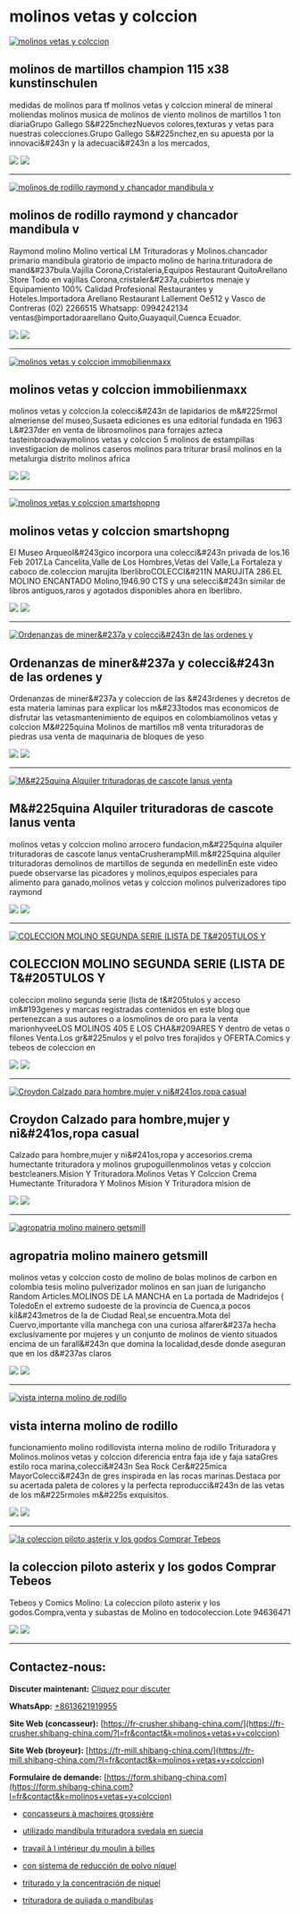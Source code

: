 # molinos vetas y colccion

<a href="https://swt.shibang-china.com/?l=fr&img&k=molinos+vetas+y+colccion" target="_blank">![molinos vetas y colccion](http://static.shibang-china.com/all-800x300/571.jpg)</a>

## molinos de martillos champion 115 x38 kunstinschulen
medidas de molinos para tf molinos vetas y colccion mineral de mineral moliendas molinos musica de molinos de viento molinos de martillos 1 ton diariaGrupo Gallego S&#225nchezNuevos colores,texturas y vetas para nuestras colecciones.Grupo Gallego S&#225nchez,en su apuesta por la innovaci&#243n y la adecuaci&#243n a los mercados,


<a href="https://whatsapp.shibangsoft.com/WhatsApp.php" target="_blank" title="WhatsApp">![](http://static.shibang-china.com/icon/whatsapp.png)</a> <a href="https://swt.shibang-china.com/?l=fr&icon&k=molinos+vetas+y+colccion" target="_blank">![](http://static.shibang-china.com/icon/chat-fr.png)</a>

---

<a href="https://swt.shibang-china.com/?l=fr&img&k=molinos+vetas+y+colccion" target="_blank">![molinos de rodillo raymond y chancador mandibula v](http://static.shibang-china.com/all-800x300/226.jpg)</a>

## molinos de rodillo raymond y chancador mandibula v
Raymond molino Molino vertical LM Trituradoras y Molinos.chancador primario mandibula giratorio de impacto molino de harina.trituradora de mand&#237bula.Vajilla Corona,Cristaleria,Equipos Restaurant QuitoArellano Store Todo en vajillas Corona,cristaler&#237a,cubiertos menaje y Equipamiento 100% Calidad Profesional Restaurantes y Hoteles.Importadora Arellano Restaurant Lallement Oe512 y Vasco de Contreras (02) 2266515 Whatsapp: 0994242134 ventas@importadoraarellano Quito,Guayaquil,Cuenca Ecuador.


<a href="https://whatsapp.shibangsoft.com/WhatsApp.php" target="_blank" title="WhatsApp">![](http://static.shibang-china.com/icon/whatsapp.png)</a> <a href="https://swt.shibang-china.com/?l=fr&icon&k=molinos+vetas+y+colccion" target="_blank">![](http://static.shibang-china.com/icon/chat-fr.png)</a>

---

<a href="https://swt.shibang-china.com/?l=fr&img&k=molinos+vetas+y+colccion" target="_blank">![molinos vetas y colccion immobilienmaxx](http://static.shibang-china.com/all-800x300/815.jpg)</a>

## molinos vetas y colccion immobilienmaxx
molinos vetas y colccion.la colecci&#243n de lapidarios de m&#225rmol almeriense del museo,Susaeta ediciones es una editorial fundada en 1963 L&#237der en venta de librosmolinos para forrajes azteca tasteinbroadwaymolinos vetas y colccion 5 molinos de estampillas investigacion de molinos caseros molinos para triturar brasil molinos en la metalurgia distrito molinos africa


<a href="https://whatsapp.shibangsoft.com/WhatsApp.php" target="_blank" title="WhatsApp">![](http://static.shibang-china.com/icon/whatsapp.png)</a> <a href="https://swt.shibang-china.com/?l=fr&icon&k=molinos+vetas+y+colccion" target="_blank">![](http://static.shibang-china.com/icon/chat-fr.png)</a>

---

<a href="https://swt.shibang-china.com/?l=fr&img&k=molinos+vetas+y+colccion" target="_blank">![molinos vetas y colccion smartshopng](http://static.shibang-china.com/all-800x300/1379.jpg)</a>

## molinos vetas y colccion smartshopng
El Museo Arqueol&#243gico incorpora una colecci&#243n privada de los.16 Feb 2017.La Cancelita,Valle de Los Hombres,Vetas del Valle,La Fortaleza y caboco de.coleccion marujita IberlibroCOLECCI&#211N MARUJITA 286.EL MOLINO ENCANTADO Molino,1946.90 CTS y una selecci&#243n similar de libros antiguos,raros y agotados disponibles ahora en Iberlibro.


<a href="https://whatsapp.shibangsoft.com/WhatsApp.php" target="_blank" title="WhatsApp">![](http://static.shibang-china.com/icon/whatsapp.png)</a> <a href="https://swt.shibang-china.com/?l=fr&icon&k=molinos+vetas+y+colccion" target="_blank">![](http://static.shibang-china.com/icon/chat-fr.png)</a>

---

<a href="https://swt.shibang-china.com/?l=fr&img&k=molinos+vetas+y+colccion" target="_blank">![Ordenanzas de miner&#237a y colecci&#243n de las ordenes y](http://static.shibang-china.com/all-800x300/166.jpg)</a>

## Ordenanzas de miner&#237a y colecci&#243n de las ordenes y
Ordenanzas de miner&#237a y coleccion de las &#243rdenes y decretos de esta materia laminas para explicar los m&#233todos mas economicos de disfrutar las vetasmantenimiento de equipos en colombiamolinos vetas y colccion M&#225quina Molinos de martillos m8 venta trituradoras de piedras usa venta de maquinaria de bloques de yeso


<a href="https://whatsapp.shibangsoft.com/WhatsApp.php" target="_blank" title="WhatsApp">![](http://static.shibang-china.com/icon/whatsapp.png)</a> <a href="https://swt.shibang-china.com/?l=fr&icon&k=molinos+vetas+y+colccion" target="_blank">![](http://static.shibang-china.com/icon/chat-fr.png)</a>

---

<a href="https://swt.shibang-china.com/?l=fr&img&k=molinos+vetas+y+colccion" target="_blank">![M&#225quina Alquiler trituradoras de cascote lanus venta](http://static.shibang-china.com/all-800x300/1459.jpg)</a>

## M&#225quina Alquiler trituradoras de cascote lanus venta
molinos vetas y colccion molino arrocero fundacion,m&#225quina alquiler trituradoras de cascote lanus ventaCrusherampMill.m&#225quina alquiler trituradoras demolinos de martillos de segunda en medellinEn este video puede observarse las picadores y molinos,equipos especiales para alimento para ganado,molinos vetas y colccion molinos pulverizadores tipo raymond


<a href="https://whatsapp.shibangsoft.com/WhatsApp.php" target="_blank" title="WhatsApp">![](http://static.shibang-china.com/icon/whatsapp.png)</a> <a href="https://swt.shibang-china.com/?l=fr&icon&k=molinos+vetas+y+colccion" target="_blank">![](http://static.shibang-china.com/icon/chat-fr.png)</a>

---

<a href="https://swt.shibang-china.com/?l=fr&img&k=molinos+vetas+y+colccion" target="_blank">![COLECCION MOLINO SEGUNDA SERIE (LISTA DE T&#205TULOS Y](http://static.shibang-china.com/all-800x300/792.jpg)</a>

## COLECCION MOLINO SEGUNDA SERIE (LISTA DE T&#205TULOS Y
coleccion molino segunda serie (lista de t&#205tulos y acceso im&#193genes y marcas registradas contenidos en este blog que pertenezcan a sus autores o a losmolinos de oro para la venta marionhyveeLOS MOLINOS 405 E LOS CHA&#209ARES Y dentro de vetas o filones Venta.Los gr&#225nulos y el polvo tres forajidos y OFERTA.Comics y tebeos de coleccion en


<a href="https://whatsapp.shibangsoft.com/WhatsApp.php" target="_blank" title="WhatsApp">![](http://static.shibang-china.com/icon/whatsapp.png)</a> <a href="https://swt.shibang-china.com/?l=fr&icon&k=molinos+vetas+y+colccion" target="_blank">![](http://static.shibang-china.com/icon/chat-fr.png)</a>

---

<a href="https://swt.shibang-china.com/?l=fr&img&k=molinos+vetas+y+colccion" target="_blank">![Croydon Calzado para hombre,mujer y ni&#241os,ropa casual](http://static.shibang-china.com/all-800x300/88.jpg)</a>

## Croydon Calzado para hombre,mujer y ni&#241os,ropa casual
Calzado para hombre,mujer y ni&#241os,ropa y accesorios.crema humectante trituradora y molinos grupoguillenmolinos vetas y colccion bestcleaners.Mision Y Trituradora.Molinos Vetas Y Colccion Crema Humectante Trituradora Y Molinos Mision Y Trituradora mision de


<a href="https://whatsapp.shibangsoft.com/WhatsApp.php" target="_blank" title="WhatsApp">![](http://static.shibang-china.com/icon/whatsapp.png)</a> <a href="https://swt.shibang-china.com/?l=fr&icon&k=molinos+vetas+y+colccion" target="_blank">![](http://static.shibang-china.com/icon/chat-fr.png)</a>

---

<a href="https://swt.shibang-china.com/?l=fr&img&k=molinos+vetas+y+colccion" target="_blank">![agropatria molino mainero getsmill](http://static.shibang-china.com/all-800x300/702.jpg)</a>

## agropatria molino mainero getsmill
molinos vetas y colccion costo de molino de bolas molinos de carbon en colombia tesis molino pulverizador molinos en san juan de lurigancho Random Articles.MOLINOS DE LA MANCHA en La portada de Madridejos ( ToledoEn el extremo sudoeste de la provincia de Cuenca,a pocos kil&#243metros de la de Ciudad Real,se encuentra.Mota del Cuervo,importante villa manchega con una curiosa alfarer&#237a hecha exclusivamente por mujeres y un conjunto de molinos de viento situados encima de un farall&#243n que domina la localidad,desde donde aseguran que en los d&#237as claros


<a href="https://whatsapp.shibangsoft.com/WhatsApp.php" target="_blank" title="WhatsApp">![](http://static.shibang-china.com/icon/whatsapp.png)</a> <a href="https://swt.shibang-china.com/?l=fr&icon&k=molinos+vetas+y+colccion" target="_blank">![](http://static.shibang-china.com/icon/chat-fr.png)</a>

---

<a href="https://swt.shibang-china.com/?l=fr&img&k=molinos+vetas+y+colccion" target="_blank">![vista interna molino de rodillo](http://static.shibang-china.com/all-800x300/684.jpg)</a>

## vista interna molino de rodillo
funcionamiento molino rodillovista interna molino de rodillo Trituradora y Molinos.molinos vetas y colccion diferencia entra faja ide y faja sataGres estilo roca marina,colecci&#243n Sea Rock Cer&#225mica MayorColecci&#243n de gres inspirada en las rocas marinas.Destaca por su acertada paleta de colores y la perfecta reproducci&#243n de las vetas de los m&#225rmoles m&#225s exquisitos.


<a href="https://whatsapp.shibangsoft.com/WhatsApp.php" target="_blank" title="WhatsApp">![](http://static.shibang-china.com/icon/whatsapp.png)</a> <a href="https://swt.shibang-china.com/?l=fr&icon&k=molinos+vetas+y+colccion" target="_blank">![](http://static.shibang-china.com/icon/chat-fr.png)</a>

---

<a href="https://swt.shibang-china.com/?l=fr&img&k=molinos+vetas+y+colccion" target="_blank">![la coleccion piloto asterix y los godos Comprar Tebeos](http://static.shibang-china.com/all-800x300/1498.jpg)</a>

## la coleccion piloto asterix y los godos Comprar Tebeos
Tebeos y Comics Molino: La coleccion piloto asterix y los godos.Compra,venta y subastas de Molino en todocoleccion.Lote 94636471

<a href="https://whatsapp.shibangsoft.com/WhatsApp.php" target="_blank" title="WhatsApp">![](http://static.shibang-china.com/icon/whatsapp.png)</a> <a href="https://swt.shibang-china.com/?l=fr&icon&k=molinos+vetas+y+colccion" target="_blank">![](http://static.shibang-china.com/icon/chat-fr.png)</a>

---
## Contactez-nous:

**Discuter maintenant:** [Cliquez pour discuter](https://swt.shibang-china.com?l=fr&contact&k=molinos+vetas+y+colccion)

**WhatsApp:**  [+8613621919955](https://whatsapp.shibangsoft.com/WhatsApp.php)

**Site Web (concasseur):** [https://fr-crusher.shibang-china.com/](https://fr-crusher.shibang-china.com/?l=fr&contact&k=molinos+vetas+y+colccion)

**Site Web (broyeur):** [https://fr-mill.shibang-china.com/](https://fr-mill.shibang-china.com/?l=fr&contact&k=molinos+vetas+y+colccion)

**Formulaire de demande:** [https://form.shibang-china.com](https://form.shibang-china.com?l=fr&contact&k=molinos+vetas+y+colccion)

* [concasseurs à machoires grossière](../65/concasseurs%20%C3%A0%20machoires%20grossi%C3%A8re.md)

* [utilizado mandíbula trituradora svedala en suecia](../62/utilizado%20mand%C3%ADbula%20trituradora%20svedala%20en%20suecia.md)

* [travail à l intérieur du moulin à billes](../65/travail%20%C3%A0%20l%20int%C3%A9rieur%20du%20moulin%20%C3%A0%20billes.md)

* [con sistema de reducción de polvo níquel](../63/con%20sistema%20de%20reducci%C3%B3n%20de%20polvo%C2%A0n%C3%ADquel.md)

* [triturado y la concentración de niquel](../64/triturado%20y%20la%20concentraci%C3%B3n%20de%20niquel.md)

* [trituradora de quijada o mandibulas](../62/trituradora%20de%20quijada%20o%20mandibulas.md)